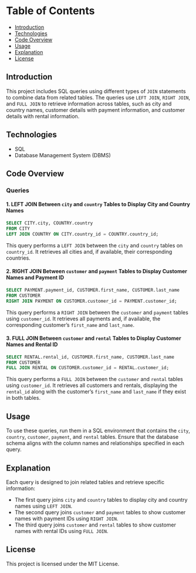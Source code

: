 
# Table of Contents

- [Introduction](#introduction)
- [Technologies](#technologies)
- [Code Overview](#code-overview)
- [Usage](#usage)
- [Explanation](#explanation)
- [License](#license)

## Introduction

This project includes SQL queries using different types of `JOIN` statements to combine data from related tables. The queries use `LEFT JOIN`, `RIGHT JOIN`, and `FULL JOIN` to retrieve information across tables, such as city and country names, customer details with payment information, and customer details with rental information.

## Technologies

- SQL
- Database Management System (DBMS)

## Code Overview

### Queries

#### 1. LEFT JOIN Between `city` and `country` Tables to Display City and Country Names

```sql
SELECT CITY.city, COUNTRY.country
FROM CITY
LEFT JOIN COUNTRY ON CITY.country_id = COUNTRY.country_id;
```

This query performs a `LEFT JOIN` between the `city` and `country` tables on `country_id`. It retrieves all cities and, if available, their corresponding countries.

#### 2. RIGHT JOIN Between `customer` and `payment` Tables to Display Customer Names and Payment ID

```sql
SELECT PAYMENT.payment_id, CUSTOMER.first_name, CUSTOMER.last_name
FROM CUSTOMER
RIGHT JOIN PAYMENT ON CUSTOMER.customer_id = PAYMENT.customer_id;
```

This query performs a `RIGHT JOIN` between the `customer` and `payment` tables using `customer_id`. It retrieves all payments and, if available, the corresponding customer’s `first_name` and `last_name`.

#### 3. FULL JOIN Between `customer` and `rental` Tables to Display Customer Names and Rental ID

```sql
SELECT RENTAL.rental_id, CUSTOMER.first_name, CUSTOMER.last_name
FROM CUSTOMER
FULL JOIN RENTAL ON CUSTOMER.customer_id = RENTAL.customer_id;
```

This query performs a `FULL JOIN` between the `customer` and `rental` tables using `customer_id`. It retrieves all customers and rentals, displaying the `rental_id` along with the customer’s `first_name` and `last_name` if they exist in both tables.

## Usage

To use these queries, run them in a SQL environment that contains the `city`, `country`, `customer`, `payment`, and `rental` tables. Ensure that the database schema aligns with the column names and relationships specified in each query.

## Explanation

Each query is designed to join related tables and retrieve specific information:
- The first query joins `city` and `country` tables to display city and country names using `LEFT JOIN`.
- The second query joins `customer` and `payment` tables to show customer names with payment IDs using `RIGHT JOIN`.
- The third query joins `customer` and `rental` tables to show customer names with rental IDs using `FULL JOIN`.

## License

This project is licensed under the MIT License.
